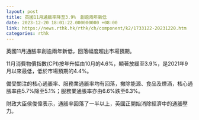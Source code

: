 ```yaml
---
layout: post
title: 英國11月通脹率降至3.9%　創逾兩年新低
date: 2023-12-20 18:01:22.000000000 +08:00
link: https://news.rthk.hk/rthk/ch/component/k2/1733122-20231220.htm
categories: rthk
---
```


英國11月通脹率創逾兩年新低，回落幅度超出市場預期。

11月消費物價指數(CPI)按年升幅由10月的4.6%，顯著放緩至3.9%，是2021年9月以來最低，低於市場預期的4.4%。

備受關注的核心通脹率、服務業通脹率均有回落，撇除能源、食品及煙酒，核心通脹率由5.7%降至5.1%；服務業通脹率亦由6.6%跌至6.3%。

財政大臣侯俊偉表示，通脹率回落了一半以上，英國正開始消除經濟中的通脹壓力。
